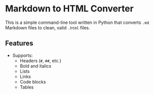 # Markdown to HTML Converter

This is a simple command-line tool written in Python that converts `.md` Markdown files to clean, valid `.html` files.

##  Features

- Supports:
  - Headers (`#`, `##`, etc.)
  - Bold and italics
  - Lists
  - Links
  - Code blocks
  - Tables


